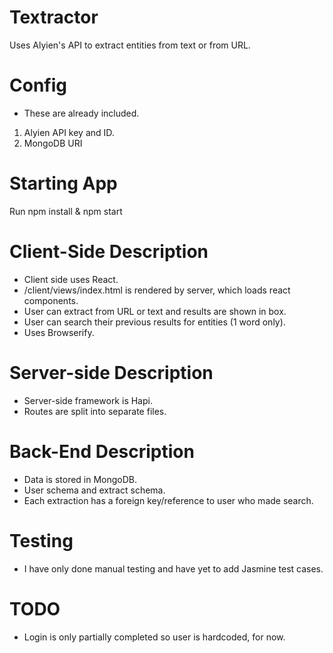 # Textractor
Uses Alyien's API to extract entities from text or from URL.

# Config
 - These are already included.
1. Alyien API key and ID.
2. MongoDB URI

# Starting App
Run npm install & npm start

# Client-Side Description  
- Client side uses React.
- /client/views/index.html is rendered by server, which loads react components.
- User can extract from URL or text and results are shown in box.
- User can search their previous results for entities (1 word only).
- Uses Browserify.

# Server-side Description
- Server-side framework is Hapi.
- Routes are split into separate files.

# Back-End Description
- Data is stored in MongoDB.
- User schema and extract schema.
- Each extraction has a foreign key/reference to user who made search.

# Testing
- I have only done manual testing and have yet to add Jasmine test cases.

# TODO
- Login is only partially completed so user is hardcoded, for now.
